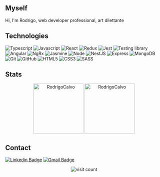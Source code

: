 ## Myself

Hi, I'm Rodrigo, web developer professional, art dilettante


## Technologies

![Typescript](https://img.shields.io/badge/TypeScript-black?style=flat-square&logo=TypeScript)
![Javascript](https://img.shields.io/badge/JavaScript-black?style=flat-square&logo=JavaScript)
![React](https://img.shields.io/badge/React-black?style=flat-square&logo=React)
![Redux](https://img.shields.io/badge/Redux-black?style=flat-square&logo=Redux)
![Jest](https://img.shields.io/badge/Jest-black?style=flat-square&logo=Jest)
![Testing library](https://img.shields.io/badge/TestingLibrary-black?style=flat-square&logo=TestingLibrary)
![Angular](https://img.shields.io/badge/Angular-black?style=flat-square&logo=Angular)
![NgRx](https://img.shields.io/badge/NgRx-black?style=flat-square&logo=ReactiveX)
![Jasmine](https://img.shields.io/badge/Jasmine-black?style=flat-square&logo=Jasmine)
![Node](https://img.shields.io/badge/Node.js-black?style=flat-square&logo=Node.js)
![NestJS](https://img.shields.io/badge/NestJS-black?style=flat-square&logo=NestJS)
![Express](https://img.shields.io/badge/ExpressJS-black?style=flat-square&logo=ExpressJS)
![MongoDB](https://img.shields.io/badge/MongoDB-black?style=flat-square&logo=MongoDB)
![Git](https://img.shields.io/badge/Git-black?style=flat-square&logo=git)
![GitHub](https://img.shields.io/badge/GitHub-black?style=flat-square&logo=github)
![HTML5](https://img.shields.io/badge/HTML5-black?style=flat-square&logo=HTML5)
![CSS3](https://img.shields.io/badge/CSS3-black?style=flat-square&logo=CSS3)
![SASS](https://img.shields.io/badge/Sass-black?style=flat-square&logo=Sass)


## Stats

<p align="center">
  <img height="160em" src="https://github-readme-stats.vercel.app/api?username=RodrigoCalvo&count_private=true&show_icons=true&include_all_commits=true&theme=dark" alt="RodrigoCalvo"/>
  <img height="160em" src="https://github-readme-stats.vercel.app/api/top-langs/?username=RodrigoCalvo&layout=compact&count_private=true&theme=dark" alt="RodrigoCalvo" />
</p>

## Contact

[![Linkedin Badge](https://img.shields.io/badge/-rodrigocalvoblazquez-blue?style=flat-square&logo=Linkedin&logoColor=white&link=https://www.linkedin.com/in/rodrigocalvoblazquez/)](https://www.linkedin.com/in/rodrigocalvoblazquez/)
[![Gmail Badge](https://img.shields.io/badge/-rodrigo.calvo.blazquez@gmail.com-c14438?style=flat-square&logo=Gmail&logoColor=white&link=mailto:rodrigo.calvo.blazquez@gmail.com)](mailto:rodrigo.calvo.blazquez@gmail.com)

<p align="center"><img src="https://visitor-badge.laobi.icu/badge?page_id=RodrigoCalvo.RodrigoCalvo" alt="visit count" /></p>
